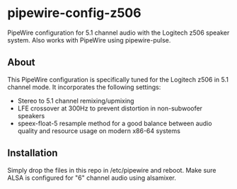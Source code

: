 # pipewire-config-z506
PipeWire configuration for 5.1 channel audio with the Logitech z506 speaker system. Also works with PipeWire using pipewire-pulse.

## About
This PipeWire configuration is specifically tuned for the Logitech z506 in 5.1 channel mode. It incorporates the following settings:
- Stereo to 5.1 channel remixing/upmixing
- LFE crossover at 300Hz to prevent distortion in non-subwoofer speakers
- speex-float-5 resample method for a good balance between audio quality and resource usage on modern x86-64 systems

## Installation
Simply drop the files in this repo in /etc/pipewire and reboot. Make sure ALSA is configured for "6" channel audio using alsamixer.
